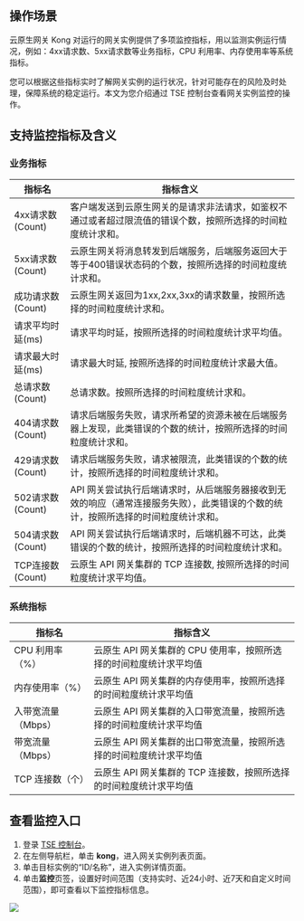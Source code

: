 ## 操作场景

云原生网关 Kong 对运行的网关实例提供了多项监控指标，用以监测实例运行情况，例如：4xx请求数、5xx请求数等业务指标，CPU 利用率、内存使用率等系统指标。

您可以根据这些指标实时了解网关实例的运行状况，针对可能存在的风险及时处理，保障系统的稳定运行。本文为您介绍通过 TSE 控制台查看网关实例监控的操作。



## 支持监控指标及含义

### 业务指标

| 指标名            | 指标含义                                                     |
| ----------------- | ------------------------------------------------------------ |
| 4xx请求数(Count)  | 客户端发送到云原生网关的是请求非法请求，如鉴权不通过或者超过限流值的错误个数，按照所选择的时间粒度统计求和。 |
| 5xx请求数(Count)  | 云原生网关将消息转发到后端服务，后端服务返回大于等于400错误状态码的个数，按照所选择的时间粒度统计求和。 |
| 成功请求数(Count) | 云原生网关返回为1xx,2xx,3xx的请求数量，按照所选择的时间粒度统计求和。 |
| 请求平均时延(ms)  | 请求平均时延，按照所选择的时间粒度统计求平均值。             |
| 请求最大时延(ms)  | 请求最大时延, 按照所选择的时间粒度统计求最大值。             |
| 总请求数(Count)   | 总请求数。按照所选择的时间粒度统计求和。                     |
| 404请求数(Count)  | 请求后端服务失败，请求所希望的资源未被在后端服务器上发现，此类错误的个数的统计，按照所选择的时间粒度统计求和。 |
| 429请求数(Count)  | 请求后端服务失败，请求被限流，此类错误的个数的统计，按照所选择的时间粒度统计求和。 |
| 502请求数(Count)  | API 网关尝试执行后端请求时，从后端服务器接收到无效的响应（通常连接服务失败），此类错误的个数的统计，按照所选择的时间粒度统计求和。 |
| 504请求数(Count)  | API 网关尝试执行后端请求时，后端机器不可达，此类错误的个数的统计，按照所选择的时间粒度统计求和。 |
| TCP连接数(Count)  | 云原生 API 网关集群的 TCP 连接数, 按照所选择的时间粒度统计求平均值。 |

### 系统指标

<table>
<thead>
<tr>
<th>指标名</th>
<th>指标含义</th>
</tr>
</thead>
<tbody><tr>
<td>CPU 利用率（%）</td>
<td>云原生 API 网关集群的 CPU 使用率，按照所选择的时间粒度统计求平均值</td>
</tr>
<tr>
<td>内存使用率（%）</td>
<td>云原生 API 网关集群的内存使用率，按照所选择的时间粒度统计求平均值</td>
</tr>
<tr>
<td>入带宽流量（Mbps）</td>
<td>云原生 API 网关集群的入口带宽流量，按照所选择的时间粒度统计求平均值</td>
</tr>
<tr>
<td>带宽流量（Mbps）</td>
<td>云原生 API 网关集群的出口带宽流量，按照所选择的时间粒度统计求平均值</td>
</tr>
<tr>
<td>TCP 连接数（个）</td>
<td>云原生 API 网关集群的 TCP 连接数，按照所选择的时间粒度统计求平均值</td>
</tr>
</tbody></table>




## 查看监控入口

1. 登录 [TSE 控制台](https://console.cloud.tencent.com/tse)。
2. 在左侧导航栏，单击 **kong**，进入网关实例列表页面。
3. 单击目标实例的“ID/名称”，进入实例详情页面。
4. 单击**监控**页签，设置好时间范围（支持实时、近24小时、近7天和自定义时间范围），即可查看以下监控指标信息。

![](https://qcloudimg.tencent-cloud.cn/raw/b86cf14d23b9b056eb032339403ad14e.png)
